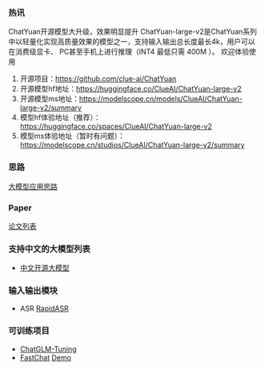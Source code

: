
### 热讯
ChatYuan开源模型大升级，效果明显提升
ChatYuan-large-v2是ChatYuan系列中以轻量化实现高质量效果的模型之一，支持输入输出总长度最长4k，用户可以在消费级显卡、 PC甚至手机上进行推理（INT4 最低只需 400M ）。
欢迎体验使用
1. 开源项目：https://github.com/clue-ai/ChatYuan
2. 开源模型hf地址：https://huggingface.co/ClueAI/ChatYuan-large-v2
3. 开源模型ms地址：https://modelscope.cn/models/ClueAI/ChatYuan-large-v2/summary
4. 模型hf体验地址（推荐）：https://huggingface.co/spaces/ClueAI/ChatYuan-large-v2
5. 模型ms体验地址（暂时有问题）：https://modelscope.cn/studios/ClueAI/ChatYuan-large-v2/summary

### 思路

[大模型应用思路](idea.md)
### Paper
[论文列表](paper.md)

###  支持中文的大模型列表  
- [中文开源大模型](llm.md)


### 输入输出模块

-  ASR [RapidASR](https://github.com/RapidAI/rapidasr)



### 可训练项目

- [ChatGLM-Tuning](https://github.com/RapidAI/ChatGLM-Tuning)
- [FastChat](https://github.com/lm-sys/FastChat)  [Demo](https://chat.lmsys.org)
